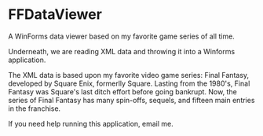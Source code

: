 # FFDataViewer
A WinForms data viewer based on my favorite game series of all time.

Underneath, we are reading XML data and throwing it into a Winforms application. 

The XML data is based upon my favorite video game series: Final Fantasy, developed by Square Enix, formerlly Square. Lasting from the 1980's, Final Fantasy was Square's last ditch effort before going bankrupt. Now, the series of Final Fantasy has many spin-offs, sequels, and fifteen main entries in the franchise.

If you need help running this application, email me.
